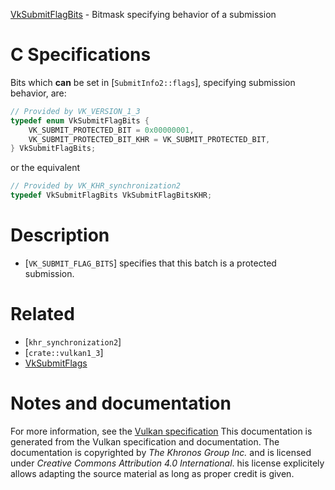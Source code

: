 [VkSubmitFlagBits](https://www.khronos.org/registry/vulkan/specs/1.3-extensions/man/html/VkSubmitFlagBits.html) - Bitmask specifying behavior of a submission

# C Specifications
Bits which  **can**  be set in [`SubmitInfo2::flags`], specifying
submission behavior, are:
```c
// Provided by VK_VERSION_1_3
typedef enum VkSubmitFlagBits {
    VK_SUBMIT_PROTECTED_BIT = 0x00000001,
    VK_SUBMIT_PROTECTED_BIT_KHR = VK_SUBMIT_PROTECTED_BIT,
} VkSubmitFlagBits;
```
or the equivalent
```c
// Provided by VK_KHR_synchronization2
typedef VkSubmitFlagBits VkSubmitFlagBitsKHR;
```

# Description
- [`VK_SUBMIT_FLAG_BITS`] specifies that this batch is a protected submission.

# Related
- [`khr_synchronization2`]
- [`crate::vulkan1_3`]
- [VkSubmitFlags]()

# Notes and documentation
For more information, see the [Vulkan specification](https://www.khronos.org/registry/vulkan/specs/1.3-extensions/html/vkspec.html)
This documentation is generated from the Vulkan specification and documentation.
The documentation is copyrighted by *The Khronos Group Inc.* and is licensed under *Creative Commons Attribution 4.0 International*.
his license explicitely allows adapting the source material as long as proper credit is given.
        